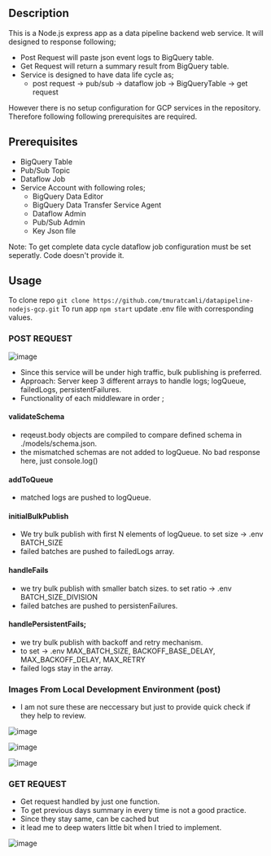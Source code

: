 ## Description
This is a Node.js express app as a data pipeline backend web service. It will designed to response following;
 - Post Request will paste json event logs to BigQuery table.
 - Get Request will return a summary result from BigQuery table.
 - Service is designed to have data life cycle as;
   - post request -> pub/sub -> dataflow job -> BigQueryTable -> get request

However there is no setup configuration for GCP services in the repository. Therefore following following prerequisites are required.

## Prerequisites
 - BigQuery Table
 - Pub/Sub Topic
 - Dataflow Job
 - Service Account with following roles;
   - BigQuery Data Editor
   - BigQuery Data Transfer Service Agent
   - Dataflow Admin
   - Pub/Sub Admin
   - Key Json file
   
Note: To get complete data cycle dataflow job configuration must be set seperatly. Code doesn't provide it. 

## Usage 
To clone repo 
`git clone https://github.com/tmuratcamli/datapipeline-nodejs-gcp.git`
To run app 
`npm start`
update .env file with corresponding values. 

### POST REQUEST 
![image](https://github.com/user-attachments/assets/663eec59-9fc2-4c7d-916a-54d90bbe3feb)
- Since this service will be under high traffic, bulk publishing is preferred. 
- Approach: Server keep 3 different arrays to handle logs; logQueue, failedLogs, persistentFailures. 
- Functionality of each middleware in order ;

#### validateSchema
- reqeust.body objects are compiled to compare defined schema in ./models/schema.json.
- the mismatched schemas are not added to logQueue. No bad response here, just console.log()

#### addToQueue
 - matched logs are pushed to logQueue.

#### initialBulkPublish
 - We try bulk publish with first N elements of logQueue. to set size -> .env BATCH_SIZE 
 - failed batches are pushed to failedLogs array.

#### handleFails
 - we try bulk publish with smaller batch sizes. to set ratio -> .env BATCH_SIZE_DIVISION  
 - failed batches are pushed to persistenFailures.

#### handlePersistentFails;
 - we try bulk publish with backoff and retry mechanism.
 - to set -> .env MAX_BATCH_SIZE, BACKOFF_BASE_DELAY, MAX_BACKOFF_DELAY, MAX_RETRY
 - failed logs stay in the array.

### Images From Local Development Environment (post)

- I am not sure these are neccessary but just to provide quick check if they help to review. 

![image](https://github.com/user-attachments/assets/ffd9af8e-769f-4ade-a050-ad1dd8db9b7b) 

![image](https://github.com/user-attachments/assets/67b55c88-57d6-458e-a595-ab6574e52d5a)

![image](https://github.com/user-attachments/assets/ac760c4b-e951-4ed0-a102-61d04e5f3d57)

### GET REQUEST
 - Get request handled by just one function.
 - To get previous days summary in every time is not a good practice.
 - Since they stay same, can be cached but
 - it lead me to deep waters little bit when I tried to implement.

![image](https://github.com/user-attachments/assets/2a683148-21f7-4cef-ab44-2e7137a48aa9)



